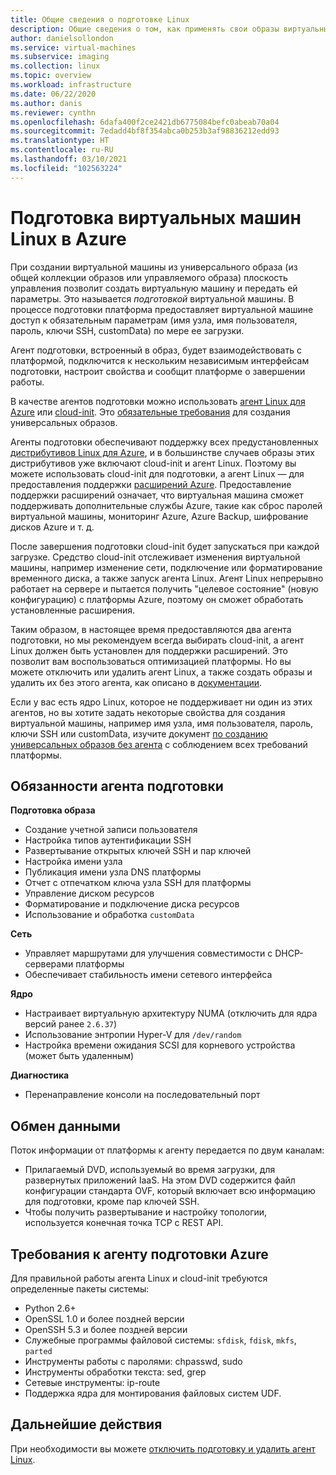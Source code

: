 ```yaml
---
title: Общие сведения о подготовке Linux
description: Общие сведения о том, как применять свои образы виртуальных машин Linux или создать новые образы для использования в Azure.
author: danielsollondon
ms.service: virtual-machines
ms.subservice: imaging
ms.collection: linux
ms.topic: overview
ms.workload: infrastructure
ms.date: 06/22/2020
ms.author: danis
ms.reviewer: cynthn
ms.openlocfilehash: 6dafa400f2ce2421db6775084befc0abeab70a04
ms.sourcegitcommit: 7edadd4bf8f354abca0b253b3af98836212edd93
ms.translationtype: HT
ms.contentlocale: ru-RU
ms.lasthandoff: 03/10/2021
ms.locfileid: "102563224"
---
```

# <a name="azure-linux-vm-provisioning"></a>Подготовка виртуальных машин Linux в Azure
При создании виртуальной машины из универсального образа (из общей коллекции образов или управляемого образа) плоскость управления позволит создать виртуальную машину и передать ей параметры. Это называется *подготовкой* виртуальной машины. В процессе подготовки платформа предоставляет виртуальной машине доступ к обязательным параметрам (имя узла, имя пользователя, пароль, ключи SSH, customData) по мере ее загрузки. 

Агент подготовки, встроенный в образ, будет взаимодействовать с платформой, подключится к нескольким независимым интерфейсам подготовки, настроит свойства и сообщит платформе о завершении работы. 

В качестве агентов подготовки можно использовать [агент Linux для Azure](../extensions/agent-linux.md) или [cloud-init](./using-cloud-init.md). Это [обязательные требования](create-upload-generic.md) для создания универсальных образов.

Агенты подготовки обеспечивают поддержку всех предустановленных [дистрибутивов Linux для Azure](./endorsed-distros.md), и в большинстве случаев образы этих дистрибутивов уже включают cloud-init и агент Linux. Поэтому вы можете использовать cloud-init для подготовки, а агент Linux — для предоставления поддержки [расширений Azure](../extensions/features-windows.md). Предоставление поддержки расширений означает, что виртуальная машина сможет поддерживать дополнительные службы Azure, такие как сброс паролей виртуальной машины, мониторинг Azure, Azure Backup, шифрование дисков Azure и т. д.

После завершения подготовки cloud-init будет запускаться при каждой загрузке. Средство cloud-init отслеживает изменения виртуальной машины, например изменение сети, подключение или форматирование временного диска, а также запуск агента Linux. Агент Linux непрерывно работает на сервере и пытается получить "целевое состояние" (новую конфигурацию) с платформы Azure, поэтому он сможет обработать установленные расширения.

Таким образом, в настоящее время предоставляются два агента подготовки, но мы рекомендуем всегда выбирать cloud-init, а агент Linux должен быть установлен для поддержки расширений. Это позволит вам воспользоваться оптимизацией платформы. Но вы можете отключить или удалить агент Linux, а также создать образы и удалить их без этого агента, как описано в [документации](disable-provisioning.md).

Если у вас есть ядро Linux, которое не поддерживает ни один из этих агентов, но вы хотите задать некоторые свойства для создания виртуальной машины, например имя узла, имя пользователя, пароль, ключи SSH или customData, изучите документ [по созданию универсальных образов без агента](no-agent.md) с соблюдением всех требований платформы.


## <a name="provisioning-agent-responsibilities"></a>Обязанности агента подготовки

**Подготовка образа**
  
- Создание учетной записи пользователя
- Настройка типов аутентификации SSH
- Развертывание открытых ключей SSH и пар ключей
- Настройка имени узла
- Публикация имени узла DNS платформы
- Отчет с отпечатком ключа узла SSH для платформы
- Управление диском ресурсов
- Форматирование и подключение диска ресурсов
- Использование и обработка `customData`
 
**Сеть**
  
- Управляет маршрутами для улучшения совместимости с DHCP-серверами платформы
- Обеспечивает стабильность имени сетевого интерфейса

**Ядро**
  
- Настраивает виртуальную архитектуру NUMA (отключить для ядра версий ранее `2.6.37`)
- Использование энтропии Hyper-V для `/dev/random`
- Настройка времени ожидания SCSI для корневого устройства (может быть удаленным)

**Диагностика**
  
- Перенаправление консоли на последовательный порт

## <a name="communication"></a>Обмен данными
Поток информации от платформы к агенту передается по двум каналам:

- Прилагаемый DVD, используемый во время загрузки, для развернутых приложений IaaS. На этом DVD содержится файл конфигурации стандарта OVF, который включает всю информацию для подготовки, кроме пар ключей SSH.
- Чтобы получить развертывание и настройку топологии, используется конечная точка TCP с REST API.


## <a name="azure-provisioning-agent-requirements"></a>Требования к агенту подготовки Azure
Для правильной работы агента Linux и cloud-init требуются определенные пакеты системы:
- Python 2.6+
- OpenSSL 1.0 и более поздней версии
- OpenSSH 5.3 и более поздней версии
- Служебные программы файловой системы: `sfdisk`, `fdisk`, `mkfs`, `parted`
- Инструменты работы с паролями: chpasswd, sudo
- Инструменты обработки текста: sed, grep
- Сетевые инструменты: ip-route
- Поддержка ядра для монтирования файловых систем UDF.

## <a name="next-steps"></a>Дальнейшие действия

При необходимости вы можете [отключить подготовку и удалить агент Linux](disable-provisioning.md).
